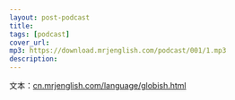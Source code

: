 ```yaml
---
layout: post-podcast
title: 
tags: [podcast]
cover_url: 
mp3: https://download.mrjenglish.com/podcast/001/1.mp3
description: 
---
```


文本：[cn.mrjenglish.com/language/globish.html](https://cn.mrjenglish.com/language/globish.html)
